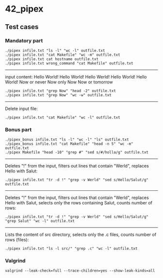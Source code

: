 # 42_pipex

## Test cases

### Mandatory part
```
./pipex infile.txt "ls -l" "wc -l" outfile.txt
./pipex infile.txt "cat Makefile" "wc -m" outfile.txt
./pipex infile.txt cat hostname outfile.txt
./pipex infile.txt wrong_command "cat Makefile" outfile.txt
```

***

input content:
Hello World!
Hello World!
Hello Werld!
Hello World!
Hello World!
Now or never
Now
only Now
Now or tomorrow

```
./pipex infile.txt "grep Now" "head -2" outfile.txt
./pipex infile.txt "grep Now" "wc -w" outfile.txt
```

***

Delete input file:
```
./pipex infile.txt "cat Makefile" "wc -l" outfile.txt 
```

### Bonus part
```
./pipex_bonus infile.txt "ls -l" "wc -l" "ls" outfile.txt
./pipex_bonus infile.txt "cat Makefile" "head -n 5" "wc -m" outfile.txt
./pipex Makefile "head -10" "grep #" "sed s/#/holla/g" outfile.txt
```

***

Deletes "!" from the input, filters out lines that contain "Werld", replaces Hello with Salut:
```
./pipex infile.txt "tr -d !" "grep -v Werld" "sed s/Hello/Salut/g" outfile.txt
```

***

Deletes "!" from the input, filters out lines that contain "Werld", replaces Hello with Salut, selects only the rows containing Salut, counts number of rows:
```
./pipex infile.txt "tr -d !" "grep -v Werld" "sed s/Hello/Salut/g" "grep Salut" "wc -l" outfile.txt 
```

***

Lists the content of src directory, selects only the .c files, counts number of rows (files):
```
./pipex infile.txt "ls -l src/" "grep .c" "wc -l" outfile.txt 
```

### Valgrind
```
valgrind --leak-check=full --trace-children=yes --show-leak-kinds=all 
```
